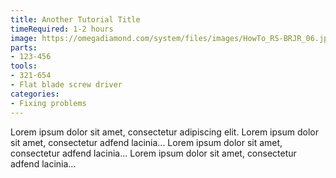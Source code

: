 ```yaml
---
title: Another Tutorial Title
timeRequired: 1-2 hours
image: https://omegadiamond.com/system/files/images/HowTo_RS-BRJR_06.jpg
parts:
- 123-456
tools:
- 321-654
- Flat blade screw driver
categories:
- Fixing problems
---
```


Lorem ipsum dolor sit amet, consectetur adipiscing elit.
Lorem ipsum dolor sit amet, consectetur adfend lacinia...
Lorem ipsum dolor sit amet, consectetur adfend lacinia...
Lorem ipsum dolor sit amet, consectetur adfend lacinia...
